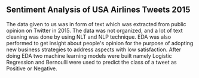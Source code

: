 ## Sentiment Analysis of USA Airlines Tweets 2015
The data given to us was in form of text which was extracted from public opinion on Twitter in 2015. The data was not organized, and a lot of text cleaning was done by using NLT and NLP technique. EDA was also performed to get insight about people's opinion for the purpose of adopting new business strategies to address aspects with low satisfaction. After doing EDA two machine learning models were built namely Logistic Regression and Bernoulli were used to predict the class of a tweet as Positive or Negative.